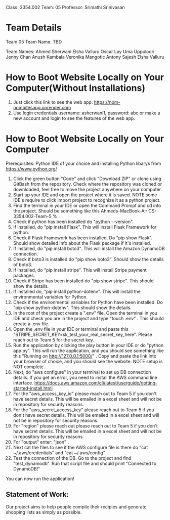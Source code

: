 Class: 3354.002
Team: 05
Professor: Srimathi Srinivasan

# Team Details
Team 05
Team Name: TBD

Team Names:
Ahmed Sherwani
Elsha Valluru
Oscar Lay
Uma Uppuloori
Jenny Chan
Anush Kambala
Veronika Mangotic
Antony Sajesh
Elsha Valluru

# How to Boot Website Locally on Your Computer(Without Installations)
1. Just click this link to see the web app: https://nom-nombitesapp.onrender.com
2. Use login credentials username: asherwani1, password: abc or make a new account and login to see the features of the web app.

# How to Boot Website Locally on Your Computer
Prerequisites: Python IDE of your choice and installing Python libarys from https://www.python.org/

1. Click the green button "Code" and click "Download ZIP" or clone using GitBash from the repository. Check where the repository was cloned or downloaded, feel free to move the project anywhere on your computer.
2. Start up your IDE and open the project where it is saved. NOTE some IDE's require to click import project to recognize it as a python project.
3. Find the terminal in your IDE or open the Command Prompt and cd into the project. Should be something like this Ahmeds-MacBook-Air CS-3354.002-Team-5 % .
4. Check if python has been installed do "python --version".
5. If installed, do "pip install Flask". This will install Flask Framework for python.
6. Check if Flask Framework has been installed. Do "pip show Flask". Should show detailed info about the Flask package if it's installed.
7. If installed, do "pip install boto3". This will install the Amazon DynamoDB connection.
8. Check if boto3 is installed do "pip show boto3". Should show the details of boto3.
9. If installed, do "pip install stripe". This will install Stripe payment packages.
10. Check if Stripe has been installed do "pip show stripe". This should show the details.
11. If installed do, "pip install python-dotenv". This will install the environmental variables for Python.
12. Check if the environmental variables for Python have been installed. Do "pip show python-dotenv". This should show the details.
13. In the root of the project create a ".env" file. Open the terminal in you IDE and check you are in the project and type "touch .env" . This should create a .env file.
14. Open the .env file in your IDE or terminal and paste this "STRIPE_SECRET_KEY=sk_test_your_real_secret_key_here". Please reach out to Team 5 for the secret key. 
9. Run the application by clicking the play button in your IDE or do "python app.py". This will run the application, and you should see something like this "Running on http://127.0.0.1:5000/" . Copy and paste the link into your browser of choice, and you should see the website. NOTE setup is NOT complete.
10. Next, do "aws configure" in your terminal to set up DB connection details. If you get an error, you need to install the AWS command line interface. https://docs.aws.amazon.com/cli/latest/userguide/getting-started-install.html
11. For the "aws_access_key_id" please reach out to Team 5 if you don't have secret details. This will be emailed in a excel sheet and will not be in repository for security reasons.
12. For the "aws_secret_access_key" please reach out to Team 5 if you don't have secret details. This will be emailed in a excel sheet and will not be in repository for security reasons.
13. For "region" please reach out please reach out to Team 5 if you don't have secret details. This will be emailed in a excel sheet and will not be in repository for security reasons.
14. For "output" enter: "json" .
15. Next cat the files to see if the AWS configure file is there do "cat ~/.aws/credentials" and "cat ~/.aws/config"
16. Test the connection of the DB. Go to the project and find "test_dynamodb". Run that script file and should print "Connected to DynamoDB!"

You can now run the application!

## Statement of Work: 
Our project aims to help people compile their recipies and generate shopping lists as simply as possible.
